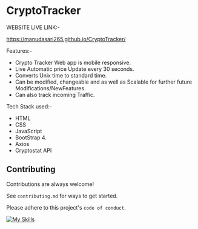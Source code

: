 # CryptoTracker

WEBSITE LIVE LINK:-

https://manudasari265.github.io/CryptoTracker/

Features:-

* Crypto Tracker Web app is mobile responsive.
* Live Automatic price Update every 30 seconds.
* Converts Unix time to standard time.
* Can be modified, changeable and as well as Scalable for further future Modifications/NewFeatures.
* Can also track incoming Traffic.

Tech Stack used:-

* HTML
* CSS 
* JavaScript
* BootStrap 4.
* Axios
* Cryptostat API

## Contributing

Contributions are always welcome!

See `contributing.md` for ways to get started.

Please adhere to this project's `code of conduct`.

[![My Skills](https://skills.thijs.gg/icons?i=html,css,js)](https://skills.thijs.gg)
